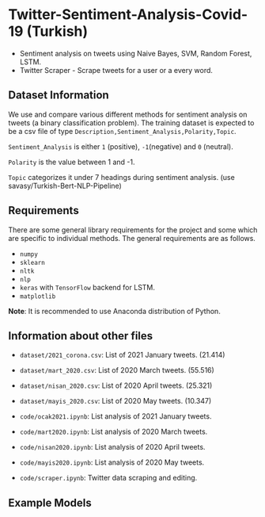 # Twitter-Sentiment-Analysis-Covid-19 (Turkish)
* Sentiment analysis on tweets using Naive Bayes, SVM, Random Forest, LSTM. 
* Twitter Scraper - Scrape tweets for a user or a every word.

## Dataset Information

We use and compare various different methods for sentiment analysis on tweets (a binary classification problem). The training dataset is expected to be a csv file of type `Description,Sentiment_Analysis,Polarity,Topic`.

`Sentiment_Analysis` is either `1` (positive), `-1`(negative) and `0` (neutral). 

`Polarity` is the value between 1 and -1.

`Topic` categorizes it under 7 headings during sentiment analysis. (use savasy/Turkish-Bert-NLP-Pipeline)

## Requirements

There are some general library requirements for the project and some which are specific to individual methods. The general requirements are as follows.  
* `numpy`
* `sklearn`
* `nltk`
* `nlp`
* `keras` with `TensorFlow` backend for LSTM.
* `matplotlib` 

**Note**: It is recommended to use Anaconda distribution of Python.

## Information about other files

* `dataset/2021_corona.csv`: List of 2021 January tweets. (21.414)
* `dataset/mart_2020.csv`: List of 2020 March tweets. (55.516)
* `dataset/nisan_2020.csv`: List of 2020 April tweets. (25.321)
* `dataset/mayis_2020.csv`: List of 2020 May tweets. (10.347)

* `code/ocak2021.ipynb`: List analysis of 2021 January tweets. 
* `code/mart2020.ipynb`: List analysis of 2020 March tweets. 
* `code/nisan2020.ipynb`: List analysis of 2020 April tweets. 
* `code/mayis2020.ipynb`: List analysis of 2020 May tweets. 

* `code/scraper.ipynb`: Twitter data scraping and editing. 

## Example Models

